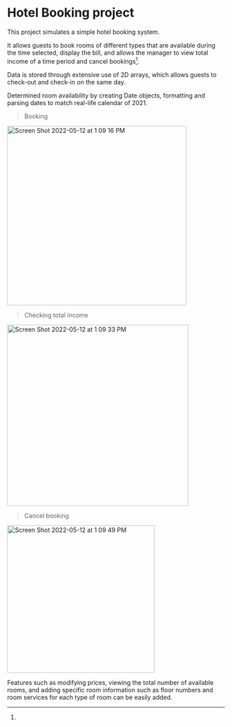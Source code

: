 # Hotel Booking project

This project simulates a simple hotel booking system. 

It allows guests to book rooms of different types that are available during the time selected, display the bill, and allows the manager to view total income of a time period and cancel bookings[^1].

Data is stored through extensive use of 2D arrays, which allows guests to check-out and check-in on the same day.

Determined room availability by creating Date objects, formatting and parsing dates to match real-life calendar of 2021.

> Booking
<img width="415" alt="Screen Shot 2022-05-12 at 1 09 16 PM" src="https://user-images.githubusercontent.com/105323843/168130733-31d2e516-535a-4d48-a8f1-644113ea17a4.png">

> Checking total income
<img width="419" alt="Screen Shot 2022-05-12 at 1 09 33 PM" src="https://user-images.githubusercontent.com/105323843/168130771-2dd6f4dc-eadb-4b71-9717-e8a7b3c62b9e.png">


> Cancel booking
<img width="341" alt="Screen Shot 2022-05-12 at 1 09 49 PM" src="https://user-images.githubusercontent.com/105323843/168130817-41b26a26-a289-4546-90e1-924b77d469cb.png">

[^1]:
Features such as modifying prices, viewing the total number of available rooms, and adding specific room information such as floor numbers and room services for each type of room can be easily added.
